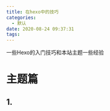 ```yaml
---
title: 在hexo中的技巧
categories:
  - 默认
date: 2020-08-24 09:37:31
tags:
---
```



一些Hexo的入门技巧和本站主题一些经验

<!--more-->


# 主题篇

## 1. 